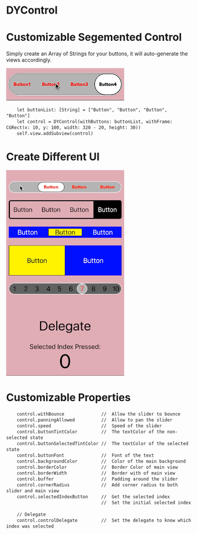 # DYControl
# Customizable Segemented Control
Simply create an Array of Strings for your buttons, it will auto-generate the views accordingly.

![](https://raw.githubusercontent.com/dannyYassine/DYControl/master/DYControl1.gif)

        
        let buttonList: [String] = ["Button", "Button", "Button", "Button"]
        let control = DYControl(withButtons: buttonList, withFrame: CGRect(x: 10, y: 100, width: 320 - 20, height: 30))
        self.view.addSubview(control)
        
# Create Different UI

![](https://raw.githubusercontent.com/dannyYassine/DYControl/master/DYRipple.gif)

# Customizable Properties

        control.withBounce              //  Allow the slider to bounce                  
        control.panningAllowed          //  Allow to pan the slider
        control.speed                   //  Speed of the slider
        control.buttonTintColor         //  The textColor of the non-selected state
        control.buttonSelectedTintColor //  The textColor of the selected state
        control.buttonFont              //  Font of the text
        control.backgroundColor         //  Color of the main background
        control.borderColor             //  Border Color of main view
        control.borderWidth             //  Border with of main view
        control.buffer                  //  Padding around the slider
        control.cornerRadius            //  Add corner radius to both slider and main view
        control.selectedIndexButton     //  Get the selected index
                                        //  Set the initial selected index
        
        // Delegate
        control.controlDelegate         //  Set the delegate to know which index was selected
        
